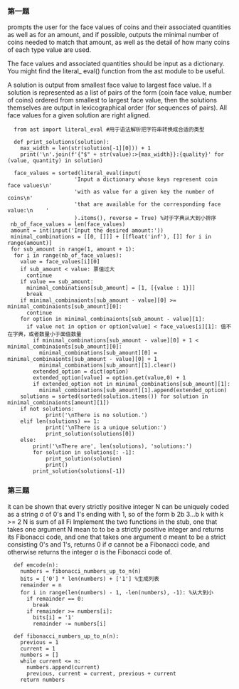 ### 第一题

prompts the user for the face values of coins and their associated quantities as well as for an amount, 
and if possible, outputs the minimal number of coins needed to match that amount, as well as the detail 
of how many coins of each type value are used.

The face values and associated quantities should be input as a dictionary. You might find the literal_
eval() function from the ast module to be useful.

A solution is output from smallest face value to largest face value. If a solution is represented as 
a list of pairs of the form (coin face value, number of coins) ordered from smallest to largest face 
value, then the solutions themselves are output in lexicographical order (for sequences of pairs). 
All face values for a given solution are right aligned.

      from ast import literal_eval #用于语法解析把字符串转换成合适的类型

      def print_solutions(solution):
        max_width = len(str(solution[-1][0])) + 1
        print('\n'.join(f'{"$" + str(value):>{max_width}}:{quality}' for (value, quantity) in solution)

      face_values = sorted(literal_eval(input(
                         'Input a dictionary whose keys represent coin face values\n'
                         'with as value for a given key the number of coins\n'
                         'that are available for the corresponding face value:\n    '
                         ).items(), reverse = True) %对于字典从大到小排序
     nb_of_face_values = len(face_values)
     amount = int(input('Input the desired amount:'))
     minimal_combinations = [[0, []]] + [[float('inf'), []] for i in range(amount)]
     for sub_amount in range(1, amount + 1):
      for i in range(nb_of_face_values):
        value = face_values[i][0]
        if sub_amount < value: 票值过大
          continue
        if value == sub_amount:
          minimal_combinations[sub_amount] = [1, [{value : 1}]]
          break
        if minimal_combinaionts[sub_amount - value][0] >= minimal_combinaionts[sub_amount][0]:
          continue
        for option in minimal_combinaionts[sub_amount - value][1]:
          if value not in option or option[value] < face_values[i][1]: 值不在字典，或者数量小于面值数量
            if minimal_combinations[sub_amount - value][0] + 1 < minimal_combinaionts[sub_amount][0]:
              minimal_combinations[sub_amount][0] = minimal_combinaionts[sub_amount - value][0] + 1
              minimal_combinations[sub_amount][1].clear()
            extended_option = dict(option)
            extended_option[value] = option.get(value,0) + 1
            if extended_option not in minimal_combinations[sub_amount][1]:
              minimal_combinations[sub_amount][1].append(extended_option)
        solutions = sorted(sorted(solution.items()) for solution in minimal_combinaionts[amount][1])
        if not solutions:
                print('\nThere is no solution.')
        elif len(solutions) == 1:
                print('\nThere is a unique solution:')
                print_solution(solutions[0])
        else:
            print('\nThere are', len(solutions), 'solutions:')
            for solution in solutions[: -1]:
                print_solution(solution)
                print()
            print_solution(solutions[-1])

### 第三题

it can be shown that every strictly positive integer N can be uniquely coded as a string σ of 0's and 
1's ending with 1, so of the form b 2b 3…b k with k >= 2 N is sum of all Fi
Implement the two functions in the stub, one that takes one argument N mean to to be a 
strictly positive integer and returns its Fibonacci code, and one that takes one argument 
σ meant to be a strict consisting 0's and 1's, returns 0 if σ cannot be a Fibonacci code, 
and otherwise returns the integer σ is the Fibonacci code of.
        
      def emcode(n):
        numbers = fibonacci_numbers_up_to_n(n)
        bits = ['0'] * len(numbers) + ['1'] %生成列表
        remainder = n
        for i in range(len(numbers) - 1, -len(numbers), -1): %从大到小
          if remainder == 0:
            break
          if remainder >= numbers[i]:
            bits[i] = '1'
            remainder -= numbers[i]
            
      def fibonacci_numbers_up_to_n(n):
        previous = 1
        current = 1
        numbers = []
        while current <= n:
          numbers.append(current)
          previous, current = current, previous + current
        return numbers
        
   
    
     
